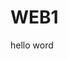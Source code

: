 # WEB1
<!DOCTYPE html>
<html>
<head lang="en">
    <meta charset="UTF-8">
    <title></title>
</head>
<body>
hello word
</body>
</html>